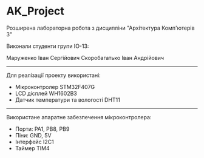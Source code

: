 # AK_Project

Розширена лабораторна робота з дисципліни "Архітектура Комп'ютерів 3"

Виконали студенти групи ІО-13:

Маруженко Іван Сергійович
Скоробагатько Іван Андрійович

----------------------------------------------------------------------

Для реалізації проекту використані:
 
- Мікроконтролер STM32F407G
- LCD дісплей WH1602B3
- Датчик температури та вологості DHT11

----------------------------------------------------------------------

Використане апаратне забезпечення мікроконтролера:

- Порти: PA1, PB8, PB9
- Піни: GND, 5V
- Інтерфейс I2C1
- Таймер TIM4